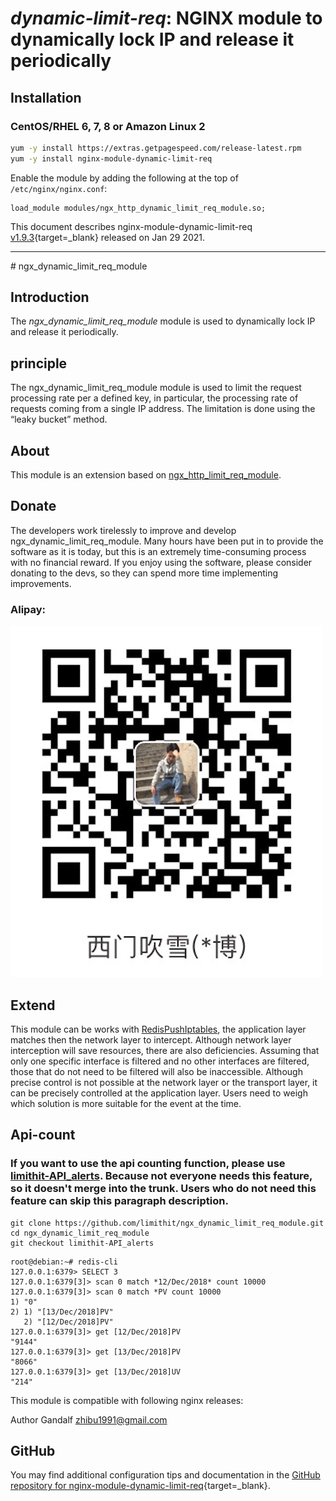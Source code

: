 # _dynamic-limit-req_: NGINX module to dynamically lock IP and release it periodically


## Installation

### CentOS/RHEL 6, 7, 8 or Amazon Linux 2

```bash
yum -y install https://extras.getpagespeed.com/release-latest.rpm
yum -y install nginx-module-dynamic-limit-req
```

Enable the module by adding the following at the top of `/etc/nginx/nginx.conf`:

```nginx
load_module modules/ngx_http_dynamic_limit_req_module.so;
```


This document describes nginx-module-dynamic-limit-req [v1.9.3](https://github.com/limithit/ngx_dynamic_limit_req_module/releases/tag/1.9.3){target=_blank} 
released on Jan 29 2021.
    
<hr />
﻿# ngx_dynamic_limit_req_module
 
## Introduction

The *ngx_dynamic_limit_req_module* module is used to dynamically lock IP and release it periodically.

## principle
The ngx_dynamic_limit_req_module module is used to limit the request processing rate per a defined key, in particular, the processing rate of requests coming from a single IP address. The limitation is done using the “leaky bucket” method.

## About
This module is an extension based on [ngx_http_limit_req_module](http://nginx.org/en/docs/http/ngx_http_limit_req_module.html).

## Donate
The developers work tirelessly to improve and develop ngx_dynamic_limit_req_module. Many hours have been put in to provide the software as it is today, but this is an extremely time-consuming process with no financial reward. If you enjoy using the software, please consider donating to the devs, so they can spend more time implementing improvements.

 ### Alipay:
![Alipay](https://github.com/limithit/shellcode/blob/master/alipay.png)

## Extend
This module can be works with [RedisPushIptables](https://github.com/limithit/RedisPushIptables),  the application layer matches then the network layer to intercept. Although network layer interception will save resources, there are also deficiencies. Assuming that only one specific interface is filtered and no other interfaces are filtered, those that do not need to be filtered will also be inaccessible. Although precise control is not possible at the network layer or the transport layer, it can be precisely controlled at the application layer. Users need to weigh which solution is more suitable for the event at the time.

## Api-count
### If you want to use the api counting function, please use [limithit-API_alerts](https://github.com/limithit/ngx_dynamic_limit_req_module/tree/limithit-API_alerts). Because not everyone needs this feature, so it doesn't merge into the trunk. Users who do not need this feature can skip this paragraph description.

``` 
git clone https://github.com/limithit/ngx_dynamic_limit_req_module.git
cd ngx_dynamic_limit_req_module
git checkout limithit-API_alerts
```
``` 
root@debian:~# redis-cli 
127.0.0.1:6379> SELECT 3
127.0.0.1:6379[3]> scan 0 match *12/Dec/2018* count 10000 
127.0.0.1:6379[3]> scan 0 match *PV count 10000
1) "0"
2) 1) "[13/Dec/2018]PV"
   2) "[12/Dec/2018]PV"
127.0.0.1:6379[3]> get [12/Dec/2018]PV
"9144"
127.0.0.1:6379[3]> get [13/Dec/2018]PV
"8066"
127.0.0.1:6379[3]> get [13/Dec/2018]UV
"214"

```

This module is compatible with following nginx releases:

Author
Gandalf zhibu1991@gmail.com

## GitHub

You may find additional configuration tips and documentation in the [GitHub repository for 
nginx-module-dynamic-limit-req](https://github.com/limithit/ngx_dynamic_limit_req_module){target=_blank}.